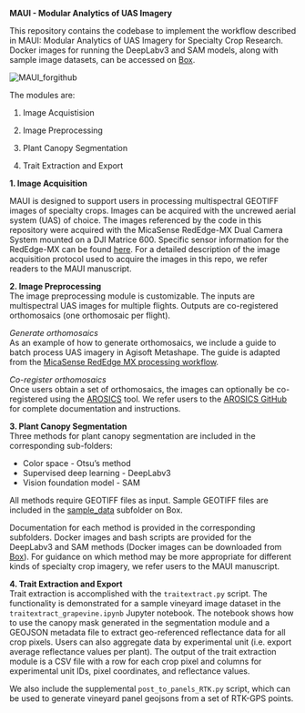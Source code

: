 **MAUI \- Modular Analytics of UAS Imagery**

This repository contains the codebase to implement the workflow described in MAUI: Modular Analytics of UAS Imagery for Specialty Crop Research.
Docker images for running the DeepLabv3 and SAM models, along with sample image datasets, can be accessed on [Box](https://cornell.app.box.com/s/vwb7pd4r546rfj0yrflyh4na5dj7ic97/folder/309581343817).

![MAUI_forgithub](https://github.com/user-attachments/assets/d075510b-bac6-4a5f-9537-b29c2e19f8c1)


The modules are:

1. Image Acquistision

2. Image Preprocessing

3. Plant Canopy Segmentation

4. Trait Extraction and Export

**1. Image Acquisition**

MAUI is designed to support users in processing multispectral GEOTIFF images of specialty crops. Images can be acquired with the uncrewed aerial system (UAS) of choice. The images referenced by the code in this repository were acquired with the MicaSense RedEdge-MX Dual Camera System mounted on a DJI Matrice 600. Specific sensor information for the RedEdge-MX can be found [here](https://support.micasense.com/hc/en-us/articles/360049354874-Dual-Camera-System-FAQs). 
For a detailed description of the image acquisition protocol used to acquire the images in this repo, we refer readers to the MAUI manuscript. 

**2. Image Preprocessing**  
The image preprocessing module is customizable. The inputs are multispectral UAS images for multiple flights. Outputs are co-registered orthomosaics (one orthomosaic per flight). 

*Generate orthomosaics*  
As an example of how to generate orthomosaics, we include a guide to batch process UAS imagery in Agisoft Metashape. The guide is adapted from the [MicaSense RedEdge MX processing workflow](https://agisoft.freshdesk.com/support/solutions/articles/31000148780-micasense-rededge-mx-processing-workflow-including-reflectance-calibration-in-agisoft-metashape-pro). 

*Co-register orthomosaics*  
Once users obtain a set of orthomosaics, the images can optionally be co-registered using the [AROSICS](https://github.com/GFZ/arosics) tool. We refer users to the [AROSICS GitHub](https://github.com/GFZ/arosics) for complete documentation and instructions. 

**3. Plant Canopy Segmentation**   
Three methods for plant canopy segmentation are included in the corresponding sub-folders:

* Color space \- Otsu’s method  
* Supervised deep learning \- DeepLabv3  
* Vision foundation model \- SAM

All methods require GEOTIFF files as input. Sample GEOTIFF files are included in the [sample_data](https://cornell.app.box.com/s/vwb7pd4r546rfj0yrflyh4na5dj7ic97/folder/309581728621) subfolder on Box.

Documentation for each method is provided in the corresponding subfolders. Docker images and bash scripts are provided for the DeepLabv3 and SAM methods (Docker images can be downloaded from [Box](https://cornell.app.box.com/s/vwb7pd4r546rfj0yrflyh4na5dj7ic97/folder/309581343817)). For guidance on which method may be more appropriate for different kinds of specialty crop imagery, we refer users to the MAUI manuscript. 

**4. Trait Extraction and Export**  
Trait extraction is accomplished with the ```traitextract.py``` script. The functionality is demonstrated for a sample vineyard image dataset in the ```traitextract_grapevine.ipynb``` Jupyter notebook. The notebook shows how to use the canopy mask generated in the segmentation module and a GEOJSON metadata file  to extract geo-referenced reflectance data for all crop pixels. Users can also aggregate data by experimental unit (i.e. export average reflectance values per plant). The output of the trait extraction module is a CSV file with a row for each crop pixel and columns for experimental unit IDs, pixel coordinates, and reflectance values.

We also include the supplemental `post_to_panels_RTK.py` script, which can be used to generate vineyard panel geojsons from a set of RTK-GPS points. 

